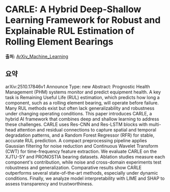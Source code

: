# CARLE: A Hybrid Deep-Shallow Learning Framework for Robust and Explainable RUL Estimation of Rolling Element Bearings

**출처:** [ArXiv_Machine_Learning](https://arxiv.org/abs/2510.17846)

## 요약
arXiv:2510.17846v1 Announce Type: new
Abstract: Prognostic Health Management (PHM) systems monitor and predict equipment health. A key task is Remaining Useful Life (RUL) estimation, which predicts how long a component, such as a rolling element bearing, will operate before failure. Many RUL methods exist but often lack generalizability and robustness under changing operating conditions. This paper introduces CARLE, a hybrid AI framework that combines deep and shallow learning to address these challenges. CARLE uses Res-CNN and Res-LSTM blocks with multi-head attention and residual connections to capture spatial and temporal degradation patterns, and a Random Forest Regressor (RFR) for stable, accurate RUL prediction. A compact preprocessing pipeline applies Gaussian filtering for noise reduction and Continuous Wavelet Transform (CWT) for time-frequency feature extraction. We evaluate CARLE on the XJTU-SY and PRONOSTIA bearing datasets. Ablation studies measure each component's contribution, while noise and cross-domain experiments test robustness and generalization. Comparative results show CARLE outperforms several state-of-the-art methods, especially under dynamic conditions. Finally, we analyze model interpretability with LIME and SHAP to assess transparency and trustworthiness.
